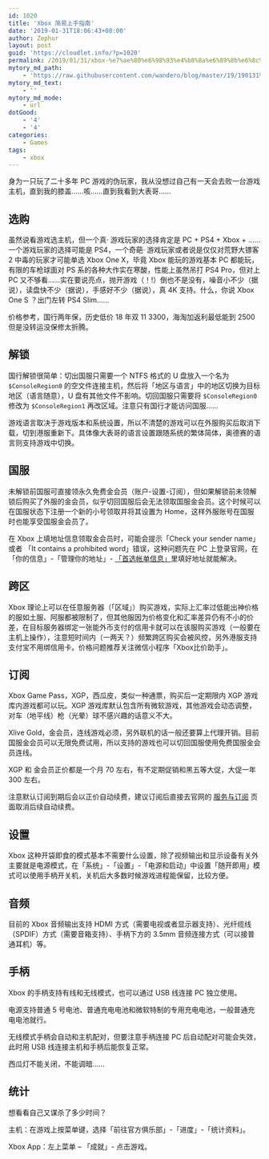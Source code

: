 ```yaml
---
id: 1020
title: 'Xbox 简易上手指南'
date: '2019-01-31T18:06:43+08:00'
author: Zephur
layout: post
guid: 'https://cloudlet.info/?p=1020'
permalink: /2019/01/31/xbox-%e7%ae%80%e6%98%93%e4%b8%8a%e6%89%8b%e6%8c%87%e5%8d%97/
mytory_md_path:
    - 'https://raw.githubusercontent.com/wandero/blog/master/19/190131%20Xbox%20%E7%AE%80%E6%98%93%E4%B8%8A%E6%89%8B%E6%8C%87%E5%8D%97.md'
mytory_md_text:
    - ''
mytory_md_mode:
    - url
dotGood:
    - '4'
    - '4'
categories:
    - Games
tags:
    - xbox
---
```


身为一只玩了二十多年 PC 游戏的伪玩家，我从没想过自己有一天会去败一台游戏主机，直到我的膝盖……咳……直到我看到大表哥……

<!--more-->

## 选购

虽然说看游戏选主机，但一个真· 游戏玩家的选择肯定是 PC + PS4 + Xbox + ……一个游戏玩家的选择可能是 PS4，一个奇葩· 游戏玩家或者说是仅仅对荒野大镖客 2 中毒的玩家才可能单选 Xbox One X，毕竟 Xbox 能玩的游戏基本 PC 都能玩，有限的车枪球面对 PS 系的各种大作实在寒酸，性能上虽然吊打 PS4 Pro，但对上 PC 又不够看……实在要说亮点，抛开游戏（！!）倒也不是没有，噪音小不少（据说），读盘快不少（据说），手感好不少（据说），真 4K 支持。什么，你说 Xbox One S ？出门左转 PS4 Slim……

价格参考，国行两年保，历史低价 18 年双 11 3300，海淘加返利最低能到 2500 但是没转运没保修太折腾。

## 解锁

国行解锁很简单：切出国服只需要一个 NTFS 格式的 U 盘放入一个名为 `$ConsoleRegion0` 的空文件连接主机，然后将「地区与语言」中的地区切换为目标地区（语言随意），U 盘有其他文件不影响。切回国服只需要将 `$ConsoleRegion0` 修改为 `$ConsoleRegion1` 再改区域。注意只有国行才能访问国服……

游戏语言取决于游戏版本和系统设置，所以不清楚的游戏可以在外服购买后取消下载，切到港服重新下。具体像大表哥的语言设置跟随系统的繁体简体，奥德赛的语言则支持游戏中切换。

## 国服

未解锁前国服可直接领永久免费金会员（账户-设置-订阅），但如果解锁前未领解锁后购买了外服的金会员，似乎切回国服后会无法领取国服金会员。这个时候可以在国服状态下注册一个新的小号领取并将其设置为 Home，这样外服账号在国服时也能享受国服金会员了。

在 Xbox 上填地址信息领取金会员时，可能会提示「Check your sender name」或者 「It contains a prohibited word」错误，这种问题先在 PC 上登录官网，在 「你的信息」-「管理你的地址」- [「首选帐单信息」](https://account.microsoft.com/billing/addresses?fref=profile.banner.address#/)里填好地址就能解决。

## 跨区

Xbox 理论上可以在任意服务器（「区域」）购买游戏，实际上汇率过低能出神价格的服如土服、阿服都被限制了，但其他服因为价格变化和汇率差异仍有不小的价差，在目标服务器绑定一张能外币支付的信用卡就可以在该服购买游戏（一般要在主机上操作），注意短时间内（一两天？）频繁跨区购买会被风控，另外港服支持支付宝不用绑信用卡。价格问题推荐关注微信小程序「Xbox比价助手」。

## 订阅

Xbox Game Pass，XGP，西瓜皮，类似一种通票，购买后一定期限内 XGP 游戏库内游戏都可以玩。XGP 游戏库默认包含所有微软游戏，其他游戏会动态调整，对车（地平线）枪（光晕）球不感兴趣的话意义不大。

Xlive Gold，金会员，连线游戏必须，另外联机的话一般还要算上代理开销。目前国服金会员可以无限免费试用，所以支持的游戏也可以切回国服使用免费国服金会员连线。

XGP 和 金会员正价都是一个月 70 左右，有不定期促销和黑五等大促，大促一年 300 左右。

注意默认订阅到期后会以正价自动续费，建议订阅后直接去官网的 [服务与订阅](https://account.microsoft.com/services/) 页面取消后续自动续费。

## 设置

Xbox 这种开袋即食的模式基本不需要什么设置，除了视频输出和显示设备有关外主要就是电源模式，在「系统」-「设置」-「电源和启动」中设置「随开即用」模式可以使用手柄开关机，关机后大多数时候游戏进程能保留，比较方便。

## 音频

目前的 Xbox 音频输出支持 HDMI 方式（需要电视或者显示器支持）、光纤缆线 （SPDIF）方式（需要音箱支持）、手柄下方的 3.5mm 音频连接方式（可以接普通耳机）等。

## 手柄

Xbox 的手柄支持有线和无线模式，也可以通过 USB 线连接 PC 独立使用。

电源支持普通 5 号电池、普通充电电池和微软特制的专用充电电池，一般普通充电电池就行。

无线模式手柄会自动和主机配对，但要注意手柄连接 PC 后自动配对可能会失效，此时用 USB 线连接主机和手柄后能恢复正常。

西瓜灯不能关闭，不能调暗……

## 统计

想看看自己又谋杀了多少时间？

主机：在游戏上按菜单键，选择「前往官方俱乐部」-「进度」-「统计资料」。

Xbox App：左上菜单 – 「成就」- 点击游戏。